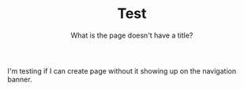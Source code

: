 <header>

# Test

What is the page doesn't have a title?
</header>


I'm testing if I can create page without it showing up on the navigation banner.